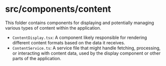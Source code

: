 # src/components/content

This folder contains components for displaying and potentially managing various types of content within the application.

- `ContentDisplay.tsx`: A component likely responsible for rendering different content formats based on the data it receives.
- `ContentService.ts`: A service file that might handle fetching, processing, or interacting with content data, used by the display component or other parts of the application.
